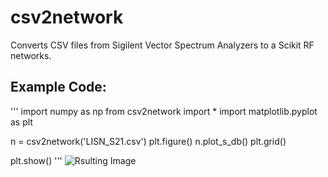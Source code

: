 # csv2network
Converts CSV files from Sigilent Vector Spectrum Analyzers to a Scikit RF networks.

## Example Code:
'''
import numpy as np
from csv2network import *
import matplotlib.pyplot as plt

n = csv2network('LISN_S21.csv')
plt.figure()
n.plot_s_db()
plt.grid()

plt.show()
'''
![Rsulting Image](https://octodex.github.com/images/yaktocat.png)